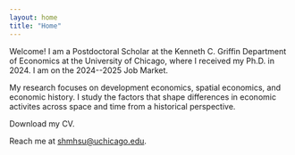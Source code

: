 ```yaml
---
layout: home
title: "Home"
---
```


Welcome! I am a Postdoctoral Scholar at the Kenneth C. Griffin Department of Economics at the University of Chicago, where I received my Ph.D. in 2024. I am on the 2024--2025 Job Market.

My research focuses on development economics, spatial economics, and economic history. I study the factors that shape differences in economic activites across space and time from a historical perspective. 

Download my CV.

Reach me at <a href="mailto:shmhsu@uchicago.edu">shmhsu@uchicago.edu</a>.
